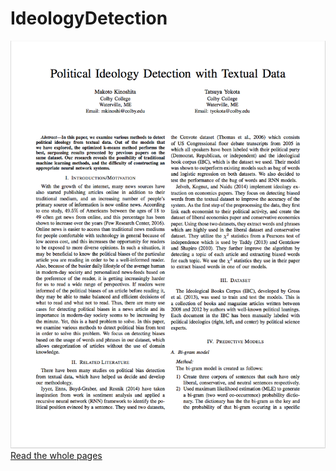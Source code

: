 # IdeologyDetection
![alt text](./firstPage.png)
[Read the whole pages](./Independent_Study_Write_Up.pdf)
